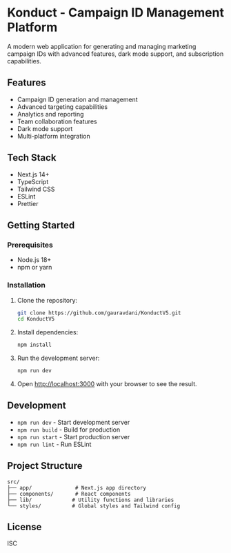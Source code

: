 # Konduct - Campaign ID Management Platform

A modern web application for generating and managing marketing campaign IDs with advanced features, dark mode support, and subscription capabilities.

## Features

- Campaign ID generation and management
- Advanced targeting capabilities
- Analytics and reporting
- Team collaboration features
- Dark mode support
- Multi-platform integration

## Tech Stack

- Next.js 14+
- TypeScript
- Tailwind CSS
- ESLint
- Prettier

## Getting Started

### Prerequisites

- Node.js 18+
- npm or yarn

### Installation

1. Clone the repository:
   ```bash
   git clone https://github.com/gauravdani/KonductV5.git
   cd KonductV5
   ```

2. Install dependencies:
   ```bash
   npm install
   ```

3. Run the development server:
   ```bash
   npm run dev
   ```

4. Open [http://localhost:3000](http://localhost:3000) with your browser to see the result.

## Development

- `npm run dev` - Start development server
- `npm run build` - Build for production
- `npm run start` - Start production server
- `npm run lint` - Run ESLint

## Project Structure

```
src/
├── app/              # Next.js app directory
├── components/       # React components
├── lib/             # Utility functions and libraries
└── styles/          # Global styles and Tailwind config
```

## License

ISC

